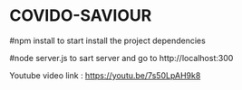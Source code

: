 # COVIDO-SAVIOUR


#npm install
to start install the project dependencies

#node server.js
to sart server and go to http://localhost:300

Youtube video link : https://youtu.be/7s50LpAH9k8
